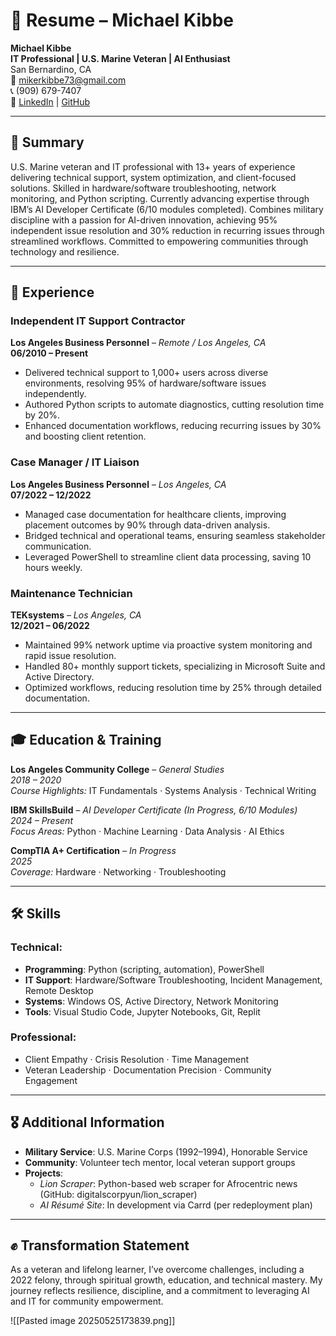 # 🧾 Resume – Michael Kibbe

**Michael Kibbe**  
**IT Professional | U.S. Marine Veteran | AI Enthusiast**  
San Bernardino, CA  
📧 [mikerkibbe73@gmail.com](mailto:mikerkibbe73@gmail.com)  
📞 (909) 679-7407  
🔗 [LinkedIn](https://www.linkedin.com/in/michael-kibbe-226bab326/) | [GitHub](https://github.com/digitalscorpyun)

---

## 🧠 Summary

U.S. Marine veteran and IT professional with 13+ years of experience delivering technical support, system optimization, and client-focused solutions. Skilled in hardware/software troubleshooting, network monitoring, and Python scripting. Currently advancing expertise through IBM’s AI Developer Certificate (6/10 modules completed). Combines military discipline with a passion for AI-driven innovation, achieving 95% independent issue resolution and 30% reduction in recurring issues through streamlined workflows. Committed to empowering communities through technology and resilience.

---

## 💼 Experience

### Independent IT Support Contractor

**Los Angeles Business Personnel** – _Remote / Los Angeles, CA_  
**06/2010 – Present**

- Delivered technical support to 1,000+ users across diverse environments, resolving 95% of hardware/software issues independently.
- Authored Python scripts to automate diagnostics, cutting resolution time by 20%.
- Enhanced documentation workflows, reducing recurring issues by 30% and boosting client retention.

### Case Manager / IT Liaison

**Los Angeles Business Personnel** – _Los Angeles, CA_  
**07/2022 – 12/2022**

- Managed case documentation for healthcare clients, improving placement outcomes by 90% through data-driven analysis.
- Bridged technical and operational teams, ensuring seamless stakeholder communication.
- Leveraged PowerShell to streamline client data processing, saving 10 hours weekly.

### Maintenance Technician

**TEKsystems** – _Los Angeles, CA_  
**12/2021 – 06/2022**

- Maintained 99% network uptime via proactive system monitoring and rapid issue resolution.
- Handled 80+ monthly support tickets, specializing in Microsoft Suite and Active Directory.
- Optimized workflows, reducing resolution time by 25% through detailed documentation.

---

## 🎓 Education & Training

**Los Angeles Community College** – _General Studies_  
_2018 – 2020_  
_Course Highlights:_ IT Fundamentals · Systems Analysis · Technical Writing

**IBM SkillsBuild** – _AI Developer Certificate (In Progress, 6/10 Modules)_  
_2024 – Present_  
_Focus Areas:_ Python · Machine Learning · Data Analysis · AI Ethics

**CompTIA A+ Certification** – _In Progress_  
_2025_  
_Coverage:_ Hardware · Networking · Troubleshooting

---

## 🛠️ Skills

### Technical:

- **Programming**: Python (scripting, automation), PowerShell
- **IT Support**: Hardware/Software Troubleshooting, Incident Management, Remote Desktop
- **Systems**: Windows OS, Active Directory, Network Monitoring
- **Tools**: Visual Studio Code, Jupyter Notebooks, Git, Replit

### Professional:

- Client Empathy · Crisis Resolution · Time Management
- Veteran Leadership · Documentation Precision · Community Engagement

---

## 🎖️ Additional Information

- **Military Service**: U.S. Marine Corps (1992–1994), Honorable Service
- **Community**: Volunteer tech mentor, local veteran support groups
- **Projects**:
    - _Lion Scraper_: Python-based web scraper for Afrocentric news (GitHub: digitalscorpyun/lion_scraper)
    - _AI Résumé Site_: In development via Carrd (per redeployment plan)

---

## ✊ Transformation Statement

As a veteran and lifelong learner, I’ve overcome challenges, including a 2022 felony, through spiritual growth, education, and technical mastery. My journey reflects resilience, discipline, and a commitment to leveraging AI and IT for community empowerment.

![[Pasted image 20250525173839.png]]